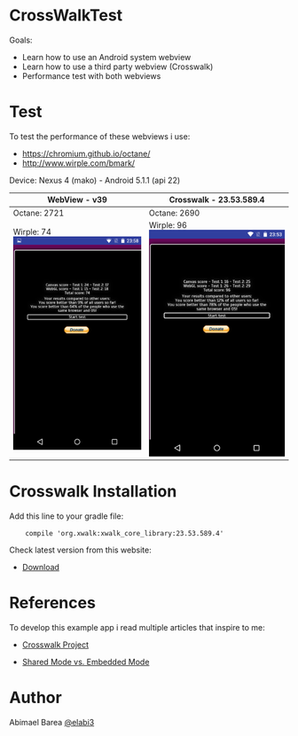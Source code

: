 # CrossWalkTest

Goals:

  - Learn how to use an Android system webview
  - Learn how to use a third party webview (Crosswalk)
  - Performance test with both webviews

# Test

To test the performance of these webviews i use:

  - https://chromium.github.io/octane/
  - http://www.wirple.com/bmark/

Device: Nexus 4 (mako) - Android 5.1.1 (api 22)

| WebView - v39 | Crosswalk - 23.53.589.4 |
| ------ | ------ |
| Octane: 2721 | Octane: 2690  |
| Wirple: 74 <img src="https://github.com/elabi3/CrossWalkTest/blob/master/Wirple%20-%20Webview.png">| Wirple: 96 <img src="https://github.com/elabi3/CrossWalkTest/blob/master/Wirple%20-%20Crosswalk.png">|


# Crosswalk Installation

Add this line to your gradle file:

```
    compile 'org.xwalk:xwalk_core_library:23.53.589.4'
```

Check latest version from this website:

* [Download](https://download.01.org/crosswalk/releases/crosswalk/android/maven2/org/xwalk/xwalk_core_library/) 


# References

To develop this example app i read multiple articles that inspire to me:

* [Crosswalk Project](https://crosswalk-project.org/) 

* [Shared Mode vs. Embedded Mode](https://crosswalk-project.org/documentation/shared_mode.html) 


# Author

Abimael Barea [@elabi3](https://github.com/elabi3)

